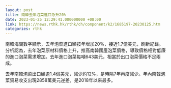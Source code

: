 ```yaml
---
layout: post
title: 南韓去年泡菜進口急升20%
date: 2023-01-25 12:29:41.000000000 +08:00
link: https://news.rthk.hk/rthk/ch/component/k2/1685197-20230125.htm
categories: rthk
---
```


南韓海關數字顯示，去年泡菜進口額按年增加20%，接近1.7億美元，刷新紀錄。分析認為，去年泡菜原材料價格上升，推高南韓國產泡菜價格，導致價格相對低廉的進口泡菜需求增加。去年進口泡菜每噸643美元，相當於出口泡菜價格不足兩成。

去年南韓泡菜出口額逾1.4億美元，減少約12%，是時隔7年再度減少。年內南韓泡菜貿易收支出現2858萬美元逆差，是2018年以來最多。
